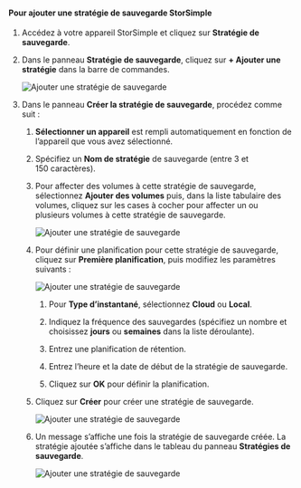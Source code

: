 <!--author=alkohli last changed: 02/10/17-->

#### Pour ajouter une stratégie de sauvegarde StorSimple
<a id="to-add-a-storsimple-backup-policy" class="xliff"></a>

1. Accédez à votre appareil StorSimple et cliquez sur **Stratégie de sauvegarde**.

2. Dans le panneau **Stratégie de sauvegarde**, cliquez sur **+ Ajouter une stratégie** dans la barre de commandes.
   
    ![Ajouter une stratégie de sauvegarde](./media/storsimple-8000-add-backup-policy-u2/addbupol1.png)

3. Dans le panneau **Créer la stratégie de sauvegarde**, procédez comme suit :
   
   1. **Sélectionner un appareil** est rempli automatiquement en fonction de l’appareil que vous avez sélectionné.
   
   2. Spécifiez un **Nom de stratégie** de sauvegarde (entre 3 et 150 caractères).
       
   3. Pour affecter des volumes à cette stratégie de sauvegarde, sélectionnez **Ajouter des volumes** puis, dans la liste tabulaire des volumes, cliquez sur les cases à cocher pour affecter un ou plusieurs volumes à cette stratégie de sauvegarde.

       ![Ajouter une stratégie de sauvegarde](./media/storsimple-8000-add-backup-policy-u2/addbupol2.png)

   4. Pour définir une planification pour cette stratégie de sauvegarde, cliquez sur **Première planification**, puis modifiez les paramètres suivants :

       ![Ajouter une stratégie de sauvegarde](./media/storsimple-8000-add-backup-policy-u2/addbupol3.png)

       1. Pour **Type d’instantané**, sélectionnez **Cloud** ou **Local**.

       2. Indiquez la fréquence des sauvegardes (spécifiez un nombre et choisissez **jours** ou **semaines** dans la liste déroulante).

       3. Entrez une planification de rétention.

       4. Entrez l’heure et la date de début de la stratégie de sauvegarde.

       5. Cliquez sur **OK** pour définir la planification.

   5. Cliquez sur **Créer** pour créer une stratégie de sauvegarde.

       ![Ajouter une stratégie de sauvegarde](./media/storsimple-8000-add-backup-policy-u2/addbupol4.png)
   
   6. Un message s’affiche une fois la stratégie de sauvegarde créée. La stratégie ajoutée s’affiche dans le tableau du panneau **Stratégies de sauvegarde**.

       ![Ajouter une stratégie de sauvegarde](./media/storsimple-8000-add-backup-policy-u2/addbupol7.png)

